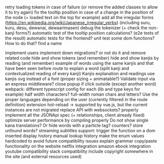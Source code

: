 retry loading tokens in case of failure (or remove the added classes to allow it to try again)
fix the tooltip position in case of a change in the position of the node (= loaded text on the top for example)
add all the irregular forms (https://en.wikipedia.org/wiki/Japanese_irregular_verbs) (including suru, kuru, desu, dewanai, dewaarimasen)
debug the tokenizer (+ check the non-kanji forms?)
automatic test of the tooltip position calculations? (e2e tests of the result)
automatic tests for the frontend? unit test some dom functions? How to do that?
find a name

implement users
implement down migrations? or not do it and remove related code
hide and show tokens (and remember)
hide and show kanjis by reading (and remember)
example of words using the same kanjis and that have been seen before
route to explain a word (split kanji and contextualized reading of every kanji)
Kanjis explanation and readings
use kanjis svg instead of a font (proper sizing + animatable?)
Validate input via an express middleware?
close popup if click outside (except another word)
webpack: different typescript config for each (lib and type keys for example)
half width characters? full-width roman chars and letters?
Use the proper languages depending on the user (currently filtered in the route definition)
extension hot-reload -> supported by vue.js, but the current instances are not migrated
replace API with websockets?
properly implement all the JSONApi spec (+ relationships, client already fixed)
optimize server performance by compiling properly
Do not show single kana translations? Or hide words with a particle tag?
counters?
store unfound words?
streaming subtitles support: trigger the function on a dom inserted
display history
manual lookup history
make the enum values hardcoded to avoid future compatibility issues
explain grammar
copy/paste functionality on the website
netflix integration
amazon ebook integration
youtube compatibility
slack compatibility
include copyright somewhere in the site (and external resources used)
